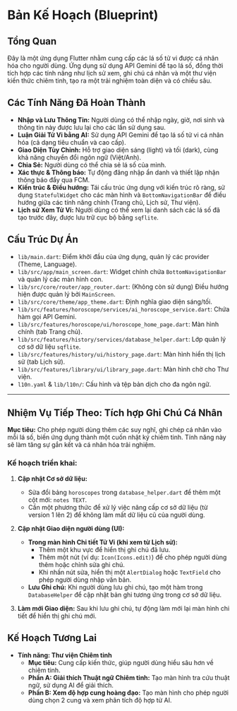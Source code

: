 # Bản Kế Hoạch (Blueprint)

## Tổng Quan

Đây là một ứng dụng Flutter nhằm cung cấp các lá số tử vi được cá nhân hóa cho người dùng. Ứng dụng sử dụng API Gemini để tạo lá số, đồng thời tích hợp các tính năng như lịch sử xem, ghi chú cá nhân và một thư viện kiến thức chiêm tinh, tạo ra một trải nghiệm toàn diện và có chiều sâu.

## Các Tính Năng Đã Hoàn Thành

-   **Nhập và Lưu Thông Tin:** Người dùng có thể nhập ngày, giờ, nơi sinh và thông tin này được lưu lại cho các lần sử dụng sau.
-   **Luận Giải Tử Vi bằng AI:** Sử dụng API Gemini để tạo lá số tử vi cá nhân hóa (cả dạng tiêu chuẩn và cao cấp).
-   **Giao Diện Tùy Chỉnh:** Hỗ trợ giao diện sáng (light) và tối (dark), cùng khả năng chuyển đổi ngôn ngữ (Việt/Anh).
-   **Chia Sẻ:** Người dùng có thể chia sẻ lá số của mình.
-   **Xác thực & Thông báo:** Tự động đăng nhập ẩn danh và thiết lập nhận thông báo đẩy qua FCM.
-   **Kiến trúc & Điều hướng:** Tái cấu trúc ứng dụng với kiến trúc rõ ràng, sử dụng `StatefulWidget` cho các màn hình và `BottomNavigationBar` để điều hướng giữa các tính năng chính (Trang chủ, Lịch sử, Thư viện).
-   **Lịch sử Xem Tử Vi:** Người dùng có thể xem lại danh sách các lá số đã tạo trước đây, được lưu trữ cục bộ bằng `sqflite`.

## Cấu Trúc Dự Án

-   `lib/main.dart`: Điểm khởi đầu của ứng dụng, quản lý các provider (Theme, Language).
-   `lib/src/app/main_screen.dart`: Widget chính chứa `BottomNavigationBar` và quản lý các màn hình con.
-   `lib/src/core/router/app_router.dart`: (Không còn sử dụng) Điều hướng hiện được quản lý bởi `MainScreen`.
-   `lib/src/core/theme/app_theme.dart`: Định nghĩa giao diện sáng/tối.
-   `lib/src/features/horoscope/services/ai_horoscope_service.dart`: Chứa hàm gọi API Gemini.
-   `lib/src/features/horoscope/ui/horoscope_home_page.dart`: Màn hình chính (tab Trang chủ).
-   `lib/src/features/history/services/database_helper.dart`: Lớp quản lý cơ sở dữ liệu `sqflite`.
-   `lib/src/features/history/ui/history_page.dart`: Màn hình hiển thị lịch sử (tab Lịch sử).
-   `lib/src/features/library/ui/library_page.dart`: Màn hình chờ cho Thư viện.
-   `l10n.yaml` & `lib/l10n/`: Cấu hình và tệp bản dịch cho đa ngôn ngữ.

---

## Nhiệm Vụ Tiếp Theo: Tích hợp Ghi Chú Cá Nhân

**Mục tiêu:** Cho phép người dùng thêm các suy nghĩ, ghi chép cá nhân vào mỗi lá số, biến ứng dụng thành một cuốn nhật ký chiêm tinh. Tính năng này sẽ làm tăng sự gắn kết và cá nhân hóa trải nghiệm.

### Kế hoạch triển khai:

1.  **Cập nhật Cơ sở dữ liệu:**
    -   Sửa đổi bảng `horoscopes` trong `database_helper.dart` để thêm một cột mới: `notes TEXT`.
    -   Cần một phương thức để xử lý việc nâng cấp cơ sở dữ liệu (từ version 1 lên 2) để không làm mất dữ liệu cũ của người dùng.

2.  **Cập nhật Giao diện người dùng (UI):**
    -   **Trong màn hình Chi tiết Tử Vi (khi xem từ Lịch sử):**
        -   Thêm một khu vực để hiển thị ghi chú đã lưu.
        -   Thêm một nút (ví dụ: `Icon(Icons.edit)`) để cho phép người dùng thêm hoặc chỉnh sửa ghi chú.
        -   Khi nhấn nút sửa, hiển thị một `AlertDialog` hoặc `TextField` cho phép người dùng nhập văn bản.
    -   **Lưu Ghi chú:** Khi người dùng lưu ghi chú, tạo một hàm trong `DatabaseHelper` để cập nhật bản ghi tương ứng trong cơ sở dữ liệu.

3.  **Làm mới Giao diện:** Sau khi lưu ghi chú, tự động làm mới lại màn hình chi tiết để hiển thị ghi chú mới.

## Kế Hoạch Tương Lai

-   **Tính năng: Thư viện Chiêm tinh**
    -   **Mục tiêu:** Cung cấp kiến thức, giúp người dùng hiểu sâu hơn về chiêm tinh.
    -   **Phần A: Giải thích Thuật ngữ Chiêm tinh:** Tạo màn hình tra cứu thuật ngữ, sử dụng AI để giải thích.
    -   **Phần B: Xem độ hợp cung hoàng đạo:** Tạo màn hình cho phép người dùng chọn 2 cung và xem phân tích độ hợp từ AI.
